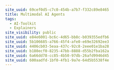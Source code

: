 ```yaml
---
site_uuid: 69cef0d5-c7c0-454b-a7b7-f332c89e8465
title: Multimodal AI Agents
tags:
  - AI-Toolkit
  - Explainers
site_visibility: public
site_uuid: e84e6001-bc6c-4d65-bb8c-b039355edfb6
site_uuid: 5b106685-a766-45f4-afe0-e69e32692ee3
site_uuid: 4406cb03-5eaa-437c-92c8-2eee01e1ba28
site_uuid: b180ecf0-8235-47bb-8888-d55b2fba162a
site_uuid: 6a66dd78-cc85-4b50-97db-26afd9946d45
site_uuid: 600aadfd-1bf0-4fb1-9a7e-64d5b5538f4e
---
```


